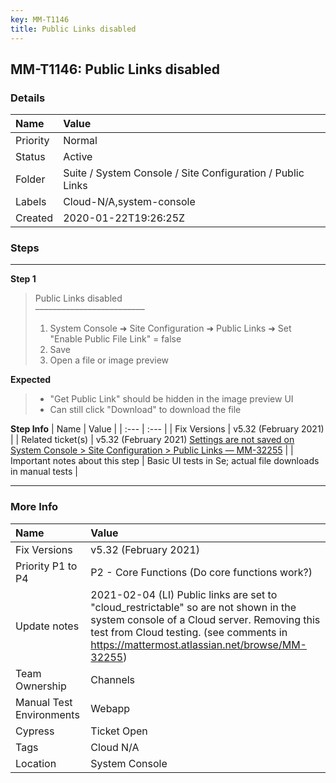```yaml
---
key: MM-T1146
title: Public Links disabled
---
```


## MM-T1146: Public Links disabled

### Details

| Name     | Value                                                      |
| :------- | :--------------------------------------------------------- |
| Priority | Normal                                                     |
| Status   | Active                                                     |
| Folder   | Suite / System Console / Site Configuration / Public Links |
| Labels   | Cloud-N/A,system-console                                   |
| Created  | 2020-01-22T19:26:25Z                                       |

### Steps

<hr/>

**Step 1**

> <article>Public Links disabled<br>–––––––––––––––––––––––––<ol><li>System Console ➜ Site Configuration ➜ Public Links ➜ Set "Enable Public File Link" = false</li><li>Save</li><li>Open a file or image preview</li></ol></article>

**Expected**

> <article><ul><li>"Get Public Link" should be hidden in the image preview UI</li><li>Can still click "Download" to download the file</li></ul></article>

**Step Info**
| Name | Value |
| :--- | :--- |
| Fix Versions | v5.32 (February 2021) |
| Related ticket(s) | v5.32 (February 2021)&nbsp;<a href="https://mattermost.atlassian.net/browse/MM-32255">Settings are not saved on System Console &gt; Site Configuration &gt; Public Links — MM-32255</a> |
| Important notes about this step | Basic UI tests in Se; actual file downloads in manual tests |

<hr/>

### More Info

| Name                     | Value                                                                                                                                                                                                                            |
| :----------------------- | :------------------------------------------------------------------------------------------------------------------------------------------------------------------------------------------------------------------------------- |
| Fix Versions             | v5.32 (February 2021)                                                                                                                                                                                                            |
| Priority P1 to P4        | P2 - Core Functions (Do core functions work?)                                                                                                                                                                                    |
| Update notes             | 2021-02-04 (LI) Public links are set to "cloud_restrictable" so are not shown in the system console of a Cloud server. Removing this test from Cloud testing. (see comments in https://mattermost.atlassian.net/browse/MM-32255) |
| Team Ownership           | Channels                                                                                                                                                                                                                         |
| Manual Test Environments | Webapp                                                                                                                                                                                                                           |
| Cypress                  | Ticket Open                                                                                                                                                                                                                      |
| Tags                     | Cloud N/A                                                                                                                                                                                                                        |
| Location                 | System Console                                                                                                                                                                                                                   |
